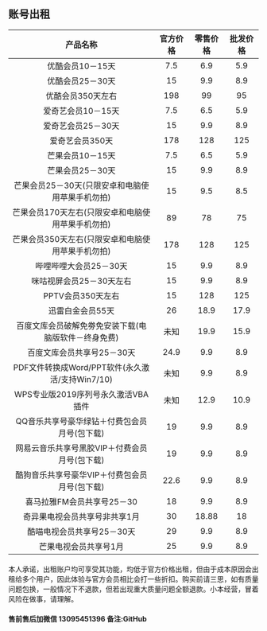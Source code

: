 ## 账号出租

产品名称|	                                    官方价格|	零售价格|	批发价格
:-: | :-: | :-: | :-: 
优酷会员10－15天|	                              7.5|	      6.9|	     5.9
优酷会员25－30天|	                              15|	      9.9|	     8.9
优酷会员350天左右|	                             198|	     99|	      95
爱奇艺会员10－15天|                            7.5|	     6.5|	    5.9
爱奇艺会员25－30天|	                             15|	       9.9|	    8.9
爱奇艺会员350天|	                                178|	      128|	     125
芒果会员10－15天|	                              7.5|	      6.5|	     5.9
芒果会员25－30天|	                              15|	      9.9|	     8.9
芒果会员25－30天(只限安卓和电脑使用苹果手机勿拍)|	  15|	      9.5|	     8.5
芒果会员170天左右(只限安卓和电脑使用苹果手机勿拍)|	 89|	       78|	      75
芒果会员350天左右(只限安卓和电脑使用苹果手机勿拍)|	 178|	     128|	    125
哔哩哔哩大会员25－30天|	                          15|	      9.9|	     8.9
咪咕视屏会员25－30天左右|	                       15|	       9.9|	    8.9
PPTV会员350天左右|	                             15|	       128|	    125
迅雷白金会员55天|	                                26|	      18.9|	   17.9
百度文库会员破解免劵免安装下载(电脑版软件－终身免费)| 未知|	      19.9|	   15.9
百度文库会员共享号25－30天|	                      24.9|	     9.9|	    8.9
PDF文件转换成Word/PPT软件(永久激活/支持Win7/10)|	未知|	      9.9|	     8.9
WPS专业版2019序列号永久激活VBA插件|	             未知|	      12.9|	   10.9
QQ音乐共享号豪华绿钻＋付费包会员月号(包下载)|	     19|	       9.9|	    8.9
网易云音乐共享号黑胶VIP＋付费会员月号(包下载)|	     19|	       9.9|	    8.9
酷狗音乐共享号豪华VIP＋付费包会员月号(包下载)|	     22.6|	     9.9|	    8.9
喜马拉雅FM会员共享号25－30|	                     18|	       9.9|	    8.9
奇异果电视会员共享号非共享1月|                    30|	      18.88	|   18
酷喵电视会员共享号25－30天|	                      29|	       9.9|	   8.9
芒果电视会员共享号1月|	                           25|	        9.9|	    8.9

####
本人承诺，出租账户均可享受其功能，均低于官方价格出租，但由于成本原因会出租给多个用户，因此体验与官方会员相比会打一些折扣。购买前请三思，如有质量问题包换，一般情况下不退款，但若出现重大质量问题全额退款。小本经营，冒着风险在做事，请理解。

#### 售前售后加微信 13095451396 备注:GitHub
